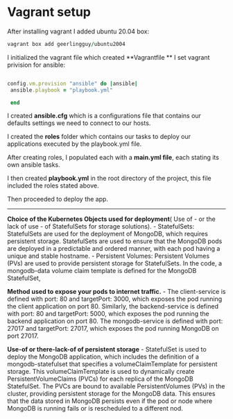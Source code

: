 # Vagrant setup
After installing vagrant I added ubuntu 20.04 box:
```ruby
vagrant box add geerlingguy/ubuntu2004
```

I initialized the vagrant file which created **Vagrantfile
**
I set vagrant privision for ansible:

```ruby

config.vm.provision "ansible" do |ansible|
 ansible.playbook = "playbook.yml"

 end
```

I created **ansible.cfg** which is a configurations file that contains our defaults settings we need to connect to our hosts.

I created the **roles** folder which contains our tasks to deploy our applications executed by the playbook.yml file.

After creating roles, I populated each with a **main.yml file**, each stating its own ansible tasks.

I then created **playbook.yml** in the root directory of the project, this file included the roles stated above.

Then proceeded to deploy the app.

-------------------------------------------------------------------------------------------------------------------------------------------------------------------

**Choice of the Kubernetes Objects used for deployment**( Use of - or the lack of use - of StatefulSets for storage solutions).
    - StatefulSets: StatefulSets are used for the deployment of MongoDB, which requires persistent storage. StatefulSets are used to ensure that the MongoDB pods are deployed in a predictable and ordered manner, with each pod having a unique and stable hostname. 
    - Persistent Volumes: Persistent Volumes (PVs) are used to provide persistent storage for StatefulSets. In the code, a mongodb-data volume claim template is defined for the MongoDB StatefulSet, 

**Method used to expose your pods to internet traffic.**
    - The client-service is defined with port: 80 and targetPort: 3000, which exposes the pod running the client application on port 80. Similarly, the backend-service is defined with port: 80 and targetPort: 5000, which exposes the pod running the backend application on port 80. The mongodb-service is defined with port: 27017 and targetPort: 27017, which exposes the pod running MongoDB on port 27017.

**Use-of or there-lack-of of persistent storage**
    - StatefulSet is used to deploy the MongoDB application, which includes the definition of a mongodb-statefulset that specifies a volumeClaimTemplate for persistent storage. This volumeClaimTemplate is used to dynamically create PersistentVolumeClaims (PVCs) for each replica of the MongoDB StatefulSet. The PVCs are bound to available PersistentVolumes (PVs) in the cluster, providing persistent storage for the MongoDB data. This ensures that the data stored in MongoDB persists even if the pod or node where MongoDB is running fails or is rescheduled to a different nod.




